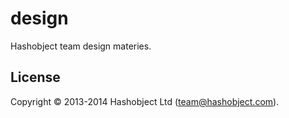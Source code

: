 design
======

Hashobject team design materies.

## License

Copyright © 2013-2014 Hashobject Ltd (team@hashobject.com).
